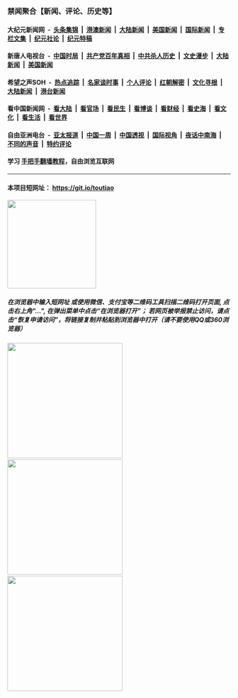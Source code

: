 ### 禁闻聚合【新闻、评论、历史等】

#### 大纪元新闻网 &nbsp;-&nbsp; [头条集锦](indexes/E头条集锦.md?t=03150431) &nbsp;|&nbsp; [港澳新闻](indexes/E港澳新闻.md?t=03150431)  &nbsp;|&nbsp; [大陆新闻](indexes/E大陆新闻.md?t=03150431) &nbsp;|&nbsp; [美国新闻](indexes/E美国新闻.md?t=03150431) &nbsp;|&nbsp; [国际新闻](indexes/E国际新闻.md?t=03150431) &nbsp;|&nbsp; [专栏文集](indexes/E专栏文集.md?t=03150431) &nbsp;|&nbsp; [纪元社论](indexes/E纪元社论.md?t=03150431) &nbsp;|&nbsp; [纪元特稿](indexes/E纪元特稿.md?t=03150431) 

#### 新唐人电视台 &nbsp;-&nbsp; [中国时局](indexes/N中国时局.md?t=03150431) &nbsp;|&nbsp; [共产党百年真相](indexes/N共产党百年真相.md?t=03150431) &nbsp;|&nbsp; [中共杀人历史](indexes/N中共杀人历史.md?t=03150431) &nbsp;|&nbsp; [文史漫步](indexes/N文史漫步.md?t=03150431) &nbsp;|&nbsp; [大陆新闻](indexes/N大陆新闻.md?t=03150431) &nbsp;|&nbsp; [美国新闻](indexes/N美国新闻.md?t=03150431)

#### 希望之声SOH &nbsp;-&nbsp; [热点追踪](indexes/H热点追踪.md?t=03150431) &nbsp;|&nbsp; [名家谈时事](indexes/H名家谈时事.md?t=03150431) &nbsp;|&nbsp; [个人评论](indexes/H个人评论.md?t=03150431)  &nbsp;|&nbsp; [红朝解密](indexes/H红朝解密.md?t=03150431) &nbsp;|&nbsp; [文化寻根](indexes/H文化寻根.md?t=03150431) &nbsp;|&nbsp; [大陆新闻](indexes/H大陆新闻.md?t=03150431) &nbsp;|&nbsp; [港台新闻](indexes/H港台新闻.md?t=03150431)

#### 看中国新闻网 &nbsp;-&nbsp; [看大陆](indexes/S看大陆.md?t=03150431) &nbsp;|&nbsp; [看官场](indexes/S看官场.md?t=03150431) &nbsp;|&nbsp; [看民生](indexes/S看民生.md?t=03150431)  &nbsp;|&nbsp; [看博谈](indexes/S看博谈.md?t=03150431) &nbsp;|&nbsp; [看财经](indexes/S看财经.md?t=03150431) &nbsp;|&nbsp; [看史海](indexes/S看史海.md?t=03150431) &nbsp;|&nbsp; [看文化](indexes/S看文化.md?t=03150431) &nbsp;|&nbsp; [看生活](indexes/S看生活.md?t=03150431) &nbsp;|&nbsp; [看世界](indexes/S看世界.md?t=03150431)

#### 自由亚洲电台 &nbsp;-&nbsp; [亚太报道](indexes/R亚太报道.md?t=03150431) &nbsp;|&nbsp; [中国一周](indexes/R中国一周.md?t=03150431) &nbsp;|&nbsp; [中国透视](indexes/R中国透视.md?t=03150431)  &nbsp;|&nbsp; [国际视角](indexes/R国际视角.md?t=03150431) &nbsp;|&nbsp; [夜话中南海](indexes/R夜话中南海.md?t=03150431) &nbsp;|&nbsp; [不同的声音](indexes/R不同的声音.md?t=03150431) &nbsp;|&nbsp; [特约评论](indexes/R特约评论.md?t=03150431)

#### 学习 [手把手翻墙教程](https://github.com/gfw-breaker/guides/wiki)，自由浏览互联网

----

#### 本项目短网址： https://git.io/toutiao
<img src="https://raw.githubusercontent.com/gfw-breaker/banned-news/master/scripts/img/qr.png" width="200px"/>  

##### 在浏览器中输入短网址 或使用微信、支付宝等二维码工具扫描二维码打开页面, 点击右上角"...", 在弹出菜单中点击“在浏览器打开”； 若网页被举报禁止访问，请点击“恢复申请访问”，将链接复制并粘贴到浏览器中打开（请不要使用QQ或360浏览器）

<img src="https://raw.githubusercontent.com/gfw-breaker/banned-news/master/scripts/img/1.png" width="260px"/> &nbsp; <img src="https://raw.githubusercontent.com/gfw-breaker/banned-news/master/scripts/img/2.png" width="260px"/> &nbsp; <img src="https://raw.githubusercontent.com/gfw-breaker/banned-news/master/scripts/img/3.png" width="260px"/>
